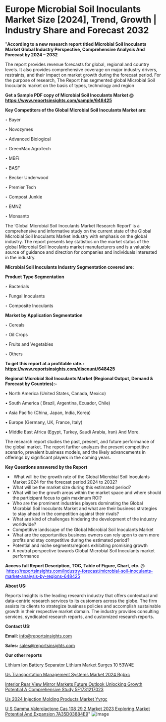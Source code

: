 # Europe Microbial Soil Inoculants Market Size [2024], Trend, Growth | Industry Share and Forecast 2032

"<strong>According to a new research report titled Microbial Soil Inoculants Market Global Industry Perspective, Comprehensive Analysis And Forecast by 2024 – 2032</strong>

The report provides revenue forecasts for global, regional and country levels. It also provides comprehensive coverage on major industry drivers, restraints, and their impact on market growth during the forecast period. For the purpose of research, The Report has segmented global Microbial Soil Inoculants market on the basis of types, technology and region

<strong>Get a Sample PDF copy of Microbial Soil Inoculants Market </strong><strong>@<a href=https://www.reportsinsights.com/sample/648425 style=color:#0000ff;> https://www.reportsinsights.com/sample/648425</a></strong></font>

<strong>Key Competitors of the Global Microbial Soil Inoculants Market are:</strong>

‣ Bayer

‣ Novozymes

‣ Advanced Biological

‣ GreenMax AgroTech

‣ MBFi

‣ BASF

‣ Becker Underwood

‣ Premier Tech

‣ Compost Junkie

‣ EMNZ

‣ Monsanto

The ‘Global Microbial Soil Inoculants Market Research Report’ is a comprehensive and informative study on the current state of the Global Microbial Soil Inoculants Market industry with emphasis on the global industry. The report presents key statistics on the market status of the global Microbial Soil Inoculants market manufacturers and is a valuable source of guidance and direction for companies and individuals interested in the industry.

<strong>Microbial Soil Inoculants Industry Segmentation covered are:</strong>

<strong>Product Type Segmentation</strong>

‣ Bacterials

‣ Fungal Inoculants

‣ Composite Inoculants

<strong>Market by Application Segmentation</strong>

‣ Cereals

‣ Oil Crops

‣ Fruits and Vegetables

‣ Others

<strong>To get this report at a profitable rate.: <a href=https://www.reportsinsights.com/discount/648425 style=color:#0000ff;>https://www.reportsinsights.com/discount/648425</a></strong></font>

<strong>Regional Microbial Soil Inoculants Market (Regional Output, Demand &amp; Forecast by Countries):-</strong>

• North America (United States, Canada, Mexico)

• South America ( Brazil, Argentina, Ecuador, Chile)

• Asia Pacific (China, Japan, India, Korea)

• Europe (Germany, UK, France, Italy)

• Middle East Africa (Egypt, Turkey, Saudi Arabia, Iran) And More.

The research report studies the past, present, and future performance of the global market. The report further analyzes the present competitive scenario, prevalent business models, and the likely advancements in offerings by significant players in the coming years.

<strong>Key Questions answered by the Report</strong>
<ul>
  <li> What will be the growth rate of the Global Microbial Soil Inoculants Market 2024 for the forecast period 2024 to 2032?</li>
  <li>What will be the market size during this estimated period?</li>
  <li>What will be the growth areas within the market space and where should the participant focus to gain maximum ROI?</li>
  <li>Who are the prominent industries players dominating the Global Microbial Soil Inoculants Market and what are their business strategies to stay ahead in the competition against their rivals?</li>
  <li>What are kind of challenges hindering the development of the industry worldwide?</li>
  <li>Competitive landscape of the Global Microbial Soil Inoculants Market</li>
  <li>What are the opportunities business owners can rely upon to earn more profits and stay competitive during the estimated period?</li>
  <li>Potential and niche segments/regions exhibiting promising growth</li>
  <li>A neutral perspective towards Global Microbial Soil Inoculants market performance</li>
</ul>
<strong>Access full Report Description, TOC, Table of Figure, Chart, etc. </strong>@  <a href=https://reportsinsights.com/industry-forecast/microbial-soil-inoculants-market-analysis-by-regions-648425 style=color:#0000ff;>https://reportsinsights.com/industry-forecast/microbial-soil-inoculants-market-analysis-by-regions-648425</a></font>

<strong><strong>About US</strong>:</strong>

Reports Insights is the leading research industry that offers contextual and data-centric research services to its customers across the globe. The firm assists its clients to strategize business policies and accomplish sustainable growth in their respective market domain. The industry provides consulting services, syndicated research reports, and customized research reports.

<strong>Contact US:</strong>

<p class=""""><b>Email:</b> <a href=mailto:info@reportsinsights.com>info@reportsinsights.com</a></p>
<p class=""""><b>Sales:</b> <a href=mailto:sales@reportsinsights.com>sales@reportsinsights.com</a></p>

<strong>Our other reports</strong>

<a href=https://www.linkedin.com/pulse/lithium-ion-battery-separator-lithium-market-surges-10-53w4e/>Lithium Ion Battery Separator Lithium Market Surges 10 53W4E</a>

<a href=https://www.linkedin.com/pulse/us-transportation-management-systems-market-2024-rgbxc/>Us Transportation Management Systems Market 2024 Rgbxc</a>

<a href=https://medium.com/@anuragakarte041/interior-rear-view-mirror-markets-future-outlook-unlocking-growth-potential-a-comprehensive-study-5f1731217023>Interior Rear View Mirror Markets Future Outlook Unlocking Growth Potential A Comprehensive Study 5F1731217023</a>

<a href=https://www.linkedin.com/pulse/us-2024-injection-molding-products-market-yvrgc/>Us 2024 Injection Molding Products Market Yvrgc</a>

<a href=https://medium.com/@yadavahaan91/u-s-gamma-valerolactone-cas-108-29-2-market-2023-exploring-market-potential-and-expansion-7a35d03884e9>U S Gamma Valerolactone Cas 108 29 2 Market 2023 Exploring Market Potential And Expansion 7A35D03884E9</a>"
![image](https://github.com/Reportsinsights123/RIgrowth/assets/158415881/a4db94b2-5ef5-4335-884d-666f208356c7)
